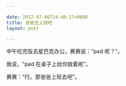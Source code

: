 ```yaml
---

date: 2022-07-06T14:40:17+0800
title: 爸爸去上班吧
layout: post

---
```


中午吃完饭去星巴克办公，赛赛说：“pad 呢？”。

我说，“pad 在桌子上给你放着呢”。

赛赛：“行。那爸爸上班去吧”。
